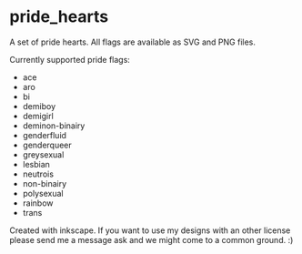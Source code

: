 # pride_hearts

A set of pride hearts. All flags are available as SVG and PNG files.

Currently supported pride flags:
- ace
- aro
- bi
- demiboy
- demigirl
- deminon-binairy 
- genderfluid
- genderqueer
- greysexual
- lesbian
- neutrois
- non-binairy
- polysexual
- rainbow
- trans

Created with inkscape. If you want to use my designs with an other license please send me a message ask and we might come to a common ground. :)
